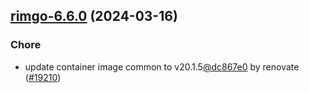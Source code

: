 

## [rimgo-6.6.0](https://github.com/truecharts/charts/compare/rimgo-6.5.3...rimgo-6.6.0) (2024-03-16)

### Chore



- update container image common to v20.1.5[@dc867e0](https://github.com/dc867e0) by renovate ([#19210](https://github.com/truecharts/charts/issues/19210))